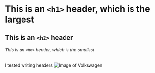 # This is an `<h1>` header, which is the largest

## This is an `<h2>` header

###### This is an `<h6>` header, which is the smallest


I tested writing headers
![Image of Volkswagen]([https://octodex.github.com/images/yaktocat.png](https://th.bing.com/th/id/R.6084c078a9acf457d35bf6acbbc77ea3?rik=XrH%2b5S3vzEciSA&riu=http%3a%2f%2fwww.wallpaperup.com%2fuploads%2fwallpapers%2f2013%2f03%2f26%2f64810%2f9a0a5fcad936ebef4e43294c8e47bf00.jpg&ehk=dyqXOjR12TuxzVyJtNt%2fs2h9Ts1YTZDzAOoWHbGCsCY%3d&risl=&pid=ImgRaw&r=0)https://th.bing.com/th/id/R.6084c078a9acf457d35bf6acbbc77ea3?rik=XrH%2b5S3vzEciSA&riu=http%3a%2f%2fwww.wallpaperup.com%2fuploads%2fwallpapers%2f2013%2f03%2f26%2f64810%2f9a0a5fcad936ebef4e43294c8e47bf00.jpg&ehk=dyqXOjR12TuxzVyJtNt%2fs2h9Ts1YTZDzAOoWHbGCsCY%3d&risl=&pid=ImgRaw&r=0)
